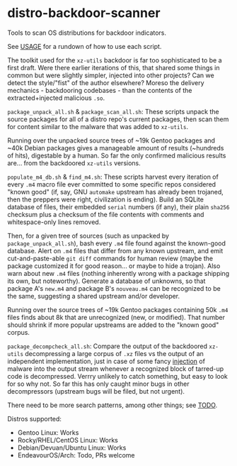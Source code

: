 # distro-backdoor-scanner

Tools to scan OS distributions for backdoor indicators.

See [USAGE](USAGE.md) for a rundown of how to use each script.

The toolkit used for the `xz-utils` backdoor is far too sophisticated
to be a first draft. Were there earlier iterations of this, that
shared some things in common but were slightly simpler, injected into
other projects? Can we detect the style/"fist" of the author
elsewhere? Moreso the delivery mechanics - backdooring codebases -
than the contents of the extracted+injected malicious `.so`.

`package_unpack_all.sh` &amp; `package_scan_all.sh`:
These scripts unpack the source packages for all of a distro repo's
current packages, then scan them for content similar to the malware
that was added to `xz-utils`.

Running over the unpacked source trees of ~19k Gentoo packages and
~40k Debian packages gives a manageable amount of results (~hundreds
of hits), digestable by a human. So far the only confirmed malicious
results are... from the backdoored `xz-utils` versions.

`populate_m4_db.sh` &amp; `find_m4.sh`:
These scripts harvest every iteration of every `.m4` macro file ever
committed to some specific repos considered "known good" (if, say, GNU
`automake` upstream has already been trojaned, then the preppers were
right, civilization is ending). Build an SQLite database of files,
their embedded `serial` numbers (if any), their plain `sha256`
checksum plus a checksum of the file contents with comments and
whitespace-only lines removed.

Then, for a given tree of sources (such as unpacked by
`package_unpack_all.sh`), bash every `.m4` file found against the
known-good database. Alert on `.m4` files that differ from any known
upstream, and emit cut-and-paste-able `git diff` commands for human
review (maybe the package customized it for good reason...  or maybe
to hide a trojan). Also warn about new `.m4` files (nothing inherently
wrong with a package shipping its own, but noteworthy). Generate a
database of unknowns, so that package A's `new.m4` and package B's
`nouveau.m4` can be recognized to be the same, suggesting a shared
upstream and/or developer.

Running over the source trees of ~19k Gentoo packages containing 50k
`.m4` files finds about 8k that are unrecognized (new, or modified).
That number should shrink if more popular upstreams are added to the
"known good" corpus.

`package_decompcheck_all.sh`:
Compare the output of the backdoored `xz-utils` decompressing
a large corpus of `.xz` files vs the output of an independent
implementation, just in case of some fancy
[injection](https://www.cs.cmu.edu/~rdriley/487/papers/Thompson_1984_ReflectionsonTrustingTrust.pdf)
of malware into the output stream whenever a recognized block of
tarred-up code is decompressed. Verrry unlikely to catch something,
but easy to look for so why not. So far this has only caught minor
bugs in other decompressors (upstream bugs will be filed, but not
urgent).

There need to be more search patterns, among other things; see
[TODO](TODO.md).

Distros supported:
- Gentoo Linux: Works
- Rocky/RHEL/CentOS Linux: Works
- Debian/Devuan/Ubuntu Linux: Works
- EndeavourOS/Arch: Todo, PRs welcome
